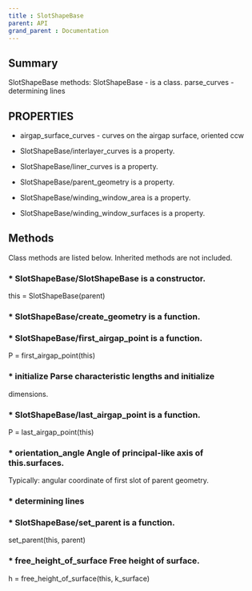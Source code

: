 ```yaml
---
title : SlotShapeBase
parent: API
grand_parent : Documentation
---
```

## Summary
SlotShapeBase methods:
SlotShapeBase - is a class.
parse_curves - determining lines
## PROPERTIES
* airgap_surface_curves - curves on the airgap surface, oriented ccw

* SlotShapeBase/interlayer_curves is a property.

* SlotShapeBase/liner_curves is a property.

* SlotShapeBase/parent_geometry is a property.

* SlotShapeBase/winding_window_area is a property.

* SlotShapeBase/winding_window_surfaces is a property.

## Methods
Class methods are listed below. Inherited methods are not included.
### * SlotShapeBase/SlotShapeBase is a constructor.
this = SlotShapeBase(parent)

### * SlotShapeBase/create_geometry is a function.

### * SlotShapeBase/first_airgap_point is a function.
P = first_airgap_point(this)

### * initialize Parse characteristic lengths and initialize
dimensions.

### * SlotShapeBase/last_airgap_point is a function.
P = last_airgap_point(this)

### * orientation_angle Angle of principal-like axis of this.surfaces.

Typically: angular coordinate of first slot of parent geometry.

### * determining lines

### * SlotShapeBase/set_parent is a function.
set_parent(this, parent)

### * free_height_of_surface Free height of surface.

h = free_height_of_surface(this, k_surface)

